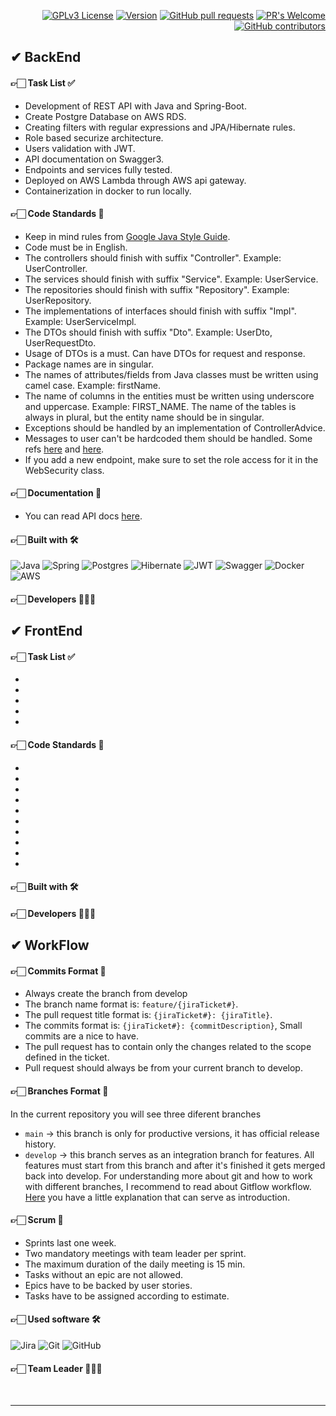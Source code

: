 <div align="right">
  
[![GPLv3 License](https://img.shields.io/badge/License-GPL%20v3-yellow.svg)](https://opensource.org/licenses/) [![Version](https://badge.fury.io/gh/tterb%2FHyde.svg)](https://badge.fury.io/gh/tterb%2FHyde)  [![GitHub pull requests](https://img.shields.io/github/issues-pr/cdnjs/cdnjs.svg?style=flat)]()  [![PR's Welcome](https://img.shields.io/badge/PRs-welcome-brightgreen.svg?style=flat)](http://makeapullrequest.com)  [![GitHub contributors](https://img.shields.io/github/contributors/cdnjs/cdnjs.svg?style=flat)]()

</div>

## ✔ BackEnd

#### 👉🏻 Task List ✅

- Development of REST API with Java and Spring-Boot.
- Create Postgre Database on AWS RDS.
- Creating filters with regular expressions and JPA/Hibernate rules.
- Role based securize architecture. 
- Users validation with JWT. 
- API documentation on Swagger3.
- Endpoints and services fully tested. 
- Deployed on AWS Lambda through AWS api gateway.
- Containerization in docker to run locally.

#### 👉🏻 Code Standards 📜
- Keep in mind rules from [Google Java Style Guide](https://google.github.io/styleguide/javaguide.html).
- Code must be in English.
- The controllers should finish with suffix "Controller". Example: UserController.
- The services should finish with suffix "Service". Example: UserService.
- The repositories should finish with suffix "Repository". Example: UserRepository.
- The implementations of interfaces should finish with suffix "Impl". Example: UserServiceImpl.
- The DTOs should finish with suffix "Dto". Example: UserDto, UserRequestDto.
- Usage of DTOs is a must. Can have DTOs for request and response.
- Package names are in singular.
- The names of attributes/fields from Java classes must be written using camel case. Example: firstName.
- The name of columns in the entities must be written using underscore and uppercase. Example: FIRST_NAME. The name of the tables is always in plural, but the entity name should be in singular.
- Exceptions should be handled by an implementation of ControllerAdvice. 
- Messages to user can't be hardcoded them should be handled. Some refs [here](https://looksok.wordpress.com/2014/07/05/string-externalization-in-spring-3-1-with-messagesource-no-web-xml/) and [here](https://zetcode.com/spring/messagesource/). 
- If you add a new endpoint, make sure to set the role access for it in the WebSecurity class.

#### 👉🏻 Documentation 📜
- You can read API docs <a href="#" target="_blank">here</a>.

#### 👉🏻 Built with 🛠️

![Java](https://img.shields.io/badge/java-%23ED8B00.svg?style=for-the-badge&logo=java&logoColor=white) 
![Spring](https://img.shields.io/badge/spring-%236DB33F.svg?style=for-the-badge&logo=spring&logoColor=white)
![Postgres](https://img.shields.io/badge/postgres-%23316192.svg?style=for-the-badge&logo=postgresql&logoColor=white)
![Hibernate](https://img.shields.io/badge/Hibernate-59666C?style=for-the-badge&logo=Hibernate&logoColor=white)
![JWT](https://img.shields.io/badge/JWT-black?style=for-the-badge&logo=JSON%20web%20tokens)
![Swagger](https://img.shields.io/badge/-Swagger-%23Clojure?style=for-the-badge&logo=swagger&logoColor=white)
![Docker](https://img.shields.io/badge/docker-%230db7ed.svg?style=for-the-badge&logo=docker&logoColor=white)
![AWS](https://img.shields.io/badge/AWS-%23FF9900.svg?style=for-the-badge&logo=amazon-aws&logoColor=white)

#### 👉🏻 Developers 👨🏻‍💻


## ✔ FrontEnd

#### 👉🏻 Task List ✅

-
-
-
-
-

#### 👉🏻 Code Standards 📜

-
-
-
-
-
-
-
-
-
-


#### 👉🏻 Built with 🛠️

#### 👉🏻 Developers 👨🏻‍💻

## ✔ WorkFlow 

#### 👉🏻 Commits Format 📜
- Always create the branch from develop 
- The branch name format is: `feature/{jiraTicket#}`.
- The pull request title format is: `{jiraTicket#}: {jiraTitle}`. 
- The commits format is: `{jiraTicket#}: {commitDescription}`, Small commits are a nice to have.
- The pull request has to contain only the changes related to the scope defined in the ticket.
- Pull request should always be from your current branch to develop.

#### 👉🏻 Branches Format 📜
In the current repository you will see three diferent branches
- `main` -> this branch is only for productive versions, it has official release history.
- `develop` -> this branch serves as an integration branch for features. All features must start from this branch and after it's finished it gets merged back into develop.
For understanding more about git and how to work with different branches, I recommend to read about Gitflow workflow. [Here](https://www.atlassian.com/git/tutorials/comparing-workflows/gitflow-workflow) you have a little explanation that can serve as introduction.

#### 👉🏻 Scrum 🤝
- Sprints last one week.
- Two mandatory meetings with team leader per sprint.
- The maximum duration of the daily meeting is 15 min.
- Tasks without an epic are not allowed.
- Epics have to be backed by user stories.
- Tasks have to be assigned according to estimate.

#### 👉🏻 Used software 🛠️
![Jira](https://img.shields.io/badge/jira-%230A0FFF.svg?style=for-the-badge&logo=jira&logoColor=white)
![Git](https://img.shields.io/badge/git-%23F05033.svg?style=for-the-badge&logo=git&logoColor=white)
![GitHub](https://img.shields.io/badge/github-%23121011.svg?style=for-the-badge&logo=github&logoColor=white)

#### 👉🏻 Team Leader 👨🏻‍💻

<br>
<hr>
<br><br>

